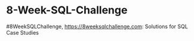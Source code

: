 # 8-Week-SQL-Challenge
#8WeekSQLChallenge, https://8weeksqlchallenge.com: Solutions for SQL Case Studies
